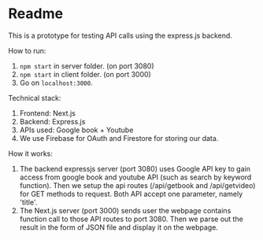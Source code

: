 # Readme

This is a prototype for testing API calls using the express.js backend.

How to run:
1. `npm start` in server folder. (on port 3080)
2. `npm start` in client folder. (on port 3000)
3. Go on `localhost:3000`.

Technical stack:
1. Frontend: Next.js
2. Backend: Express.js
3. APIs used: Google book + Youtube
4. We use Firebase for OAuth and Firestore for storing our data. 

How it works:
1. The backend expressjs server (port 3080) uses Google API key to gain access from google book and youtube API (such as search by keyword function). Then we setup the api routes (/api/getbook and /api/getvideo) for GET methods to request. Both API accept one parameter, namely 'title'.
2. The Next.js server (port 3000) sends user the webpage contains function call to those API routes to port 3080. Then we parse out the result in the form of JSON file and display it on the webpage.
